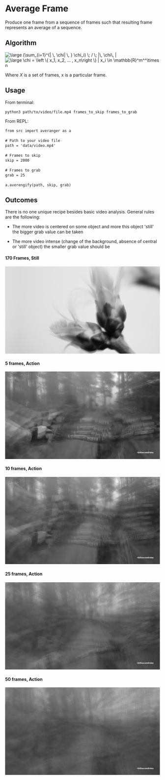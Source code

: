 # Average Frame

Produce one frame from a sequence of frames such that resulting
frame represents an average of a sequence.


## Algorithm

<img src="https://latex.codecogs.com/gif.latex?\dpi{120}&space;\large&space;(\sum_{i=1}^{|&space;\,&space;\chi|&space;\,&space;}&space;\chi_i)&space;\;&space;/&space;\;&space;|\,&space;\chi\,&space;|" title="\large (\sum_{i=1}^{| \, \chi| \, } \chi_i) \; / \; |\, \chi\, |" />

<img src="https://latex.codecogs.com/gif.latex?\dpi{120}&space;\large&space;\chi&space;=&space;\left&space;\{&space;x_1,&space;x_2,&space;...&space;,&space;x_n\right&space;\}&space;|&space;x_i&space;\in&space;\mathbb{R}^m^^\times&space;n" title="\large \chi = \left \{ x_1, x_2, ... , x_n\right \} | x_i \in \mathbb{R}^m^^\times n" />

Where _X_ is a set of frames, x is a particular frame.


## Usage

From terminal:

```
python3 path/to/video/file.mp4 frames_to_skip frames_to_grab
```

From REPL:

```
from src import averanger as a

# Path to your video file
path = 'data/video.mp4'

# Frames to skip
skip = 2000

# Frames to grab
grab = 25

a.averengify(path, skip, grab)
```


## Outcomes

There is no one unique recipe besides basic video analysis. General rules are the following:

* The more video is centered on some object and more this object 'still' the bigger grab value can be taken

* The more video intense (change of the background, absence of central or 'still' object) the smaller grab value should be


#### 170 Frames, Still

![170 frames](https://github.com/pvlbzn/avgframe/raw/master/outcomes/sum.jpeg
 "170 frames")


#### 5 frames, Action

![5 frames](https://github.com/pvlbzn/avgframe/raw/master/outcomes/5.jpeg "5 frames")


#### 10 frames, Action

![10 frames](https://github.com/pvlbzn/avgframe/raw/master/outcomes/10.jpeg "10 frames")


#### 25 frames, Action

![25 frames](https://github.com/pvlbzn/avgframe/raw/master/outcomes/25.jpeg "25 frames")


#### 50 frames, Action

![50 frames](https://github.com/pvlbzn/avgframe/raw/master/outcomes/50.jpeg "50 frames")
